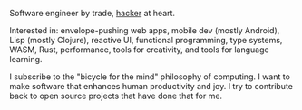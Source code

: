 Software engineer by trade, [hacker](https://en.wikipedia.org/wiki/Hacker_culture#cite_ref-7) at heart.

Interested in: envelope-pushing web apps, mobile dev (mostly Android), Lisp (mostly Clojure), reactive UI, functional programming, type systems, WASM, Rust, performance, tools for creativity, and tools for language learning.

I subscribe to the "bicycle for the mind" philosophy of computing. I want to make software that enhances human productivity and joy. I try to contribute back to open source projects that have done that for me.
